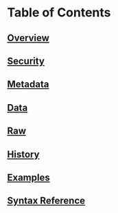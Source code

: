 # Table of Contents
## [Overview](Overview.md) 
## [Security](Security.md) 
## [Metadata](Meta.md) 
## [Data](Data.md) 
## [Raw](Raw.md) 
## [History](History.md) 
## [Examples](Example.employee.md) 
## [Syntax Reference](Syntax.md) 
